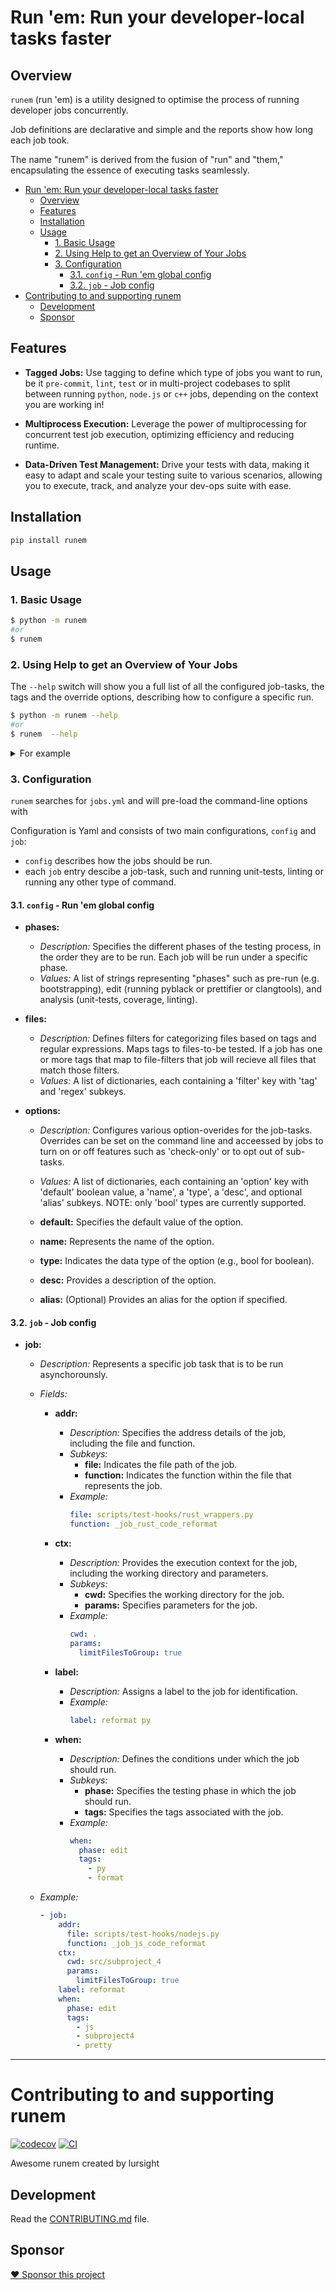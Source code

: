 # Run 'em: Run your developer-local tasks faster

## Overview

`runem` (run 'em) is a utility designed to optimise the process of running developer jobs concurrently.

Job definitions are declarative and simple and the reports show how long each job took. 

The name "runem" is derived from the fusion of "run" and "them," encapsulating the essence of executing tasks seamlessly.

- [Run 'em: Run your developer-local tasks faster](#run-em-run-your-developer-local-tasks-faster)
  - [Overview](#overview)
  - [Features](#features)
  - [Installation](#installation)
  - [Usage](#usage)
    - [1. Basic Usage](#1-basic-usage)
    - [2. Using Help to get an Overview of Your Jobs](#2-using-help-to-get-an-overview-of-your-jobs)
    - [3. Configuration](#3-configuration)
      - [3.1. `config` - Run 'em global config](#31-config---run-em-global-config)
      - [3.2. `job` - Job config](#32-job---job-config)
- [Contributing to and supporting runem](#contributing-to-and-supporting-runem)
  - [Development](#development)
  - [Sponsor](#sponsor)


## Features

- **Tagged Jobs:** Use tagging to define which type of jobs you want to run, be it `pre-commit`, `lint`, `test` or in multi-project codebases to split between running `python`, `node.js` or `c++` jobs, depending on the context you are working in!

- **Multiprocess Execution:** Leverage the power of multiprocessing for concurrent test job execution, optimizing efficiency and reducing runtime.
  
- **Data-Driven Test Management:** Drive your tests with data, making it easy to adapt and scale your testing suite to various scenarios, allowing you to execute, track, and analyze your dev-ops suite with ease.

## Installation

```bash
pip install runem
```
## Usage

### 1. Basic Usage

```bash
$ python -m runem
#or
$ runem
```

### 2. Using Help to get an Overview of Your Jobs

The `--help` switch will show you a full list of all the configured job-tasks, the tags and the override options, describing how to configure a specific run.
```bash
$ python -m runem --help
#or
$ runem  --help
```

<details>
<summary>For example</summary>

```
usage: runem.py [-h] [--jobs JOBS [JOBS ...]] [--not-jobs JOBS_EXCLUDED [JOBS_EXCLUDED ...]] [--phases PHASES [PHASES ...]]
                [--not-phases PHASES_EXCLUDED [PHASES_EXCLUDED ...]] [--tags TAGS [TAGS ...]] [--not-tags TAGS_EXCLUDED [TAGS_EXCLUDED ...]]
                [--black] [--no-black] [--check-only] [--no-check-only] [--coverage] [--no-coverage] [--docformatter] [--no-docformatter]
                [--generate-call-graphs] [--no-generate-call-graphs] [--install-deps] [--no-install-deps] [--isort] [--no-isort] [--profile]
                [--no-profile] [--update-snapshots] [--no-update-snapshots] [--unit-test] [--no-unit-test] [--unit-test-firebase-data]
                [--no-unit-test-firebase-data] [--unit-test-python] [--no-unit-test-python] [--call-graphs | --no-call-graphs] [--procs PROCS]
                [--root ROOT_DIR] [--verbose | --no-verbose | -v]

Runs the Lursight Lang test-suite

options:
  -h, --help            show this help message and exit
  --call-graphs, --no-call-graphs
  --procs PROCS, -j PROCS
                        the number of concurrent test jobs to run, -1 runs all test jobs at the same time (8 cores available)
  --root ROOT_DIR       which dir to use as the base-dir for testing, defaults to checkout root
  --verbose, --no-verbose, -v

jobs:
  --jobs JOBS [JOBS ...]
                        List of job-names to run the given jobs. Other filters will modify this list. Defaults to '['cspell app', 'eslint app',
                        'eslint fb_funcs', 'flake8 py', 'install python requirements', 'jest app', 'jest fb_funcs', 'json validate', 'mypy py',
                        'pretty app', 'pretty fb_funcs', 'pylint py', 'reformat py', 'typescript app', 'typescript fb_funcs']'
  --not-jobs JOBS_EXCLUDED [JOBS_EXCLUDED ...]
                        List of job-names to NOT run. Defaults to empty. Available options are: '['cspell app', 'eslint app', 'eslint fb_funcs',
                        'flake8 py', 'install python requirements', 'jest app', 'jest fb_funcs', 'json validate', 'mypy py', 'pretty app',
                        'pretty fb_funcs', 'pylint py', 'reformat py', 'typescript app', 'typescript fb_funcs']'

phases:
  --phases PHASES [PHASES ...]
                        Run only the phases passed in, and can be used to change the phase order. Phases are run in the order given. Defaults to
                        '{'anal', 'edit', 'pre-run'}'.
  --not-phases PHASES_EXCLUDED [PHASES_EXCLUDED ...]
                        List of phases to NOT run. This option does not change the phase run order. Options are '['anal', 'edit', 'pre-run']'.

tags:
  --tags TAGS [TAGS ...]
                        Only jobs with the given tags. Defaults to '['app', 'data', 'json', 'lint', 'py', 'type']'.
  --not-tags TAGS_EXCLUDED [TAGS_EXCLUDED ...]
                        Removes one or more tags from the list of job tags to be run. Options are '['app', 'data', 'json', 'lint', 'py',
                        'type']'.

job-param overrides:
  --black               allow/disallows py-black from running
  --no-black            turn off allow/disallows py-black from running
  --check-only          runs in check-mode, erroring if isort, black or any text-edits would occur
  --no-check-only       turn off runs in check-mode, erroring if isort, black or any text-edits would occur
  --coverage            generates coverage reports for whatever can generate coverage info when added
  --no-coverage         turn off generates coverage reports for whatever can generate coverage info when added
  --docformatter        formats docs and comments in whatever job can do so
  --no-docformatter     turn off formats docs and comments in whatever job can do so
  --generate-call-graphs
                        Generates call-graphs in jobs that can
  --no-generate-call-graphs
                        turn off Generates call-graphs in jobs that can
  --install-deps        gets dep-installing job to run
  --no-install-deps     turn off gets dep-installing job to run
  --isort               allow/disallows isort from running on python files
  --no-isort            turn off allow/disallows isort from running on python files
  --profile             generate profile information in jobs that can
  --no-profile          turn off generate profile information in jobs that can
  --update-snapshots    update snapshots in jobs that can update data snapshots
  --no-update-snapshots
                        turn off update snapshots in jobs that can update data snapshots
  --unit-test           run unit tests
  --no-unit-test        turn off run unit tests
  --unit-test-firebase-data
                        run unit tests for the firebase function's data
  --no-unit-test-firebase-data
                        turn off run unit tests for the firebase function's data
  --unit-test-python    run unit tests for the python code
  --no-unit-test-python
                        turn off run unit tests for the python code
```
</details>

### 3. Configuration

`runem` searches for `jobs.yml` and will pre-load the command-line options with

Configuration is Yaml and consists of two main configurations, `config` and `job`:

- `config` describes how the jobs should be run.
- each `job`  entry descibe a job-task, such and running unit-tests, linting or running any other type of command.

#### 3.1. `config` - Run 'em global config

- **phases:** 
  - *Description:* Specifies the different phases of the testing process, in the order they are to be run. Each job will be run under a specific phase.
  - *Values:* A list of strings representing "phases" such as pre-run (e.g. bootstrapping), edit (running pyblack or prettifier or clangtools), and analysis (unit-tests, coverage, linting).

- **files:**
  - *Description:* Defines filters for categorizing files based on tags and regular expressions. Maps tags to files-to-be tested. If a job has one or more tags that map to file-filters that job will recieve all files that match those filters.
  - *Values:* A list of dictionaries, each containing a 'filter' key with 'tag' and 'regex' subkeys.

- **options:**
  - *Description:* Configures various option-overides for the job-tasks. Overrides can be set on the command line and acceessed by jobs to turn on or off features such as 'check-only' or to opt out of sub-tasks.
  - *Values:* A list of dictionaries, each containing an 'option' key with 'default' boolean value, a 'name', a 'type', a 'desc', and optional 'alias' subkeys. NOTE: only 'bool' types are currently supported.

  - **default:** Specifies the default value of the option.
  - **name:** Represents the name of the option.
  - **type:** Indicates the data type of the option (e.g., bool for boolean).
  - **desc:** Provides a description of the option.
  - **alias:** (Optional) Provides an alias for the option if specified.

#### 3.2. `job` - Job config
- **job:**
  - *Description:* Represents a specific job task that is to be run asynchorounsly.
  - *Fields:*
    - **addr:**
      - *Description:* Specifies the address details of the job, including the file and function.
      - *Subkeys:*
        - **file:** Indicates the file path of the job.
        - **function:** Indicates the function within the file that represents the job.
      - *Example:*
        ```yaml
        file: scripts/test-hooks/rust_wrappers.py
        function: _job_rust_code_reformat
        ```

    - **ctx:**
      - *Description:* Provides the execution context for the job, including the working directory and parameters.
      - *Subkeys:*
        - **cwd:** Specifies the working directory for the job.
        - **params:** Specifies parameters for the job.
      - *Example:*
        ```yaml
        cwd: .
        params:
          limitFilesToGroup: true
        ```

    - **label:**
      - *Description:* Assigns a label to the job for identification.
      - *Example:*
        ```yaml
        label: reformat py
        ```

    - **when:**
      - *Description:* Defines the conditions under which the job should run.
      - *Subkeys:*
        - **phase:** Specifies the testing phase in which the job should run.
        - **tags:** Specifies the tags associated with the job.
      - *Example:*
        ```yaml
        when:
          phase: edit
          tags:
            - py
            - format
        ```

  - *Example:*
    ```yaml
    - job:
        addr:
          file: scripts/test-hooks/nodejs.py
          function: _job_js_code_reformat
        ctx:
          cwd: src/subproject_4
          params:
            limitFilesToGroup: true
        label: reformat 
        when:
          phase: edit
          tags:
            - js
            - subproject4
            - pretty

---
# Contributing to and supporting runem

[![codecov](https://codecov.io/gh/lursight/runem/branch/main/graph/badge.svg?token=run-test_token_here)](https://codecov.io/gh/lursight/runem)
[![CI](https://github.com/lursight/runem/actions/workflows/main.yml/badge.svg)](https://github.com/lursight/runem/actions/workflows/main.yml)

Awesome runem created by lursight

## Development

Read the [CONTRIBUTING.md](CONTRIBUTING.md) file.

## Sponsor

[❤️ Sponsor this project](https://github.com/sponsors/lursight/)
